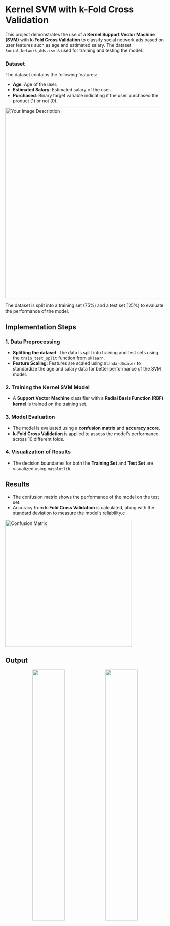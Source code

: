 # Kernel SVM with k-Fold Cross Validation

This project demonstrates the use of a **Kernel Support Vector Machine (SVM)** with **k-Fold Cross Validation** to classify social network ads based on user features such as age and estimated salary. The dataset `Social_Network_Ads.csv` is used for training and testing the model.

### Dataset
The dataset contains the following features:
- **Age**: Age of the user.
- **Estimated Salary**: Estimated salary of the user.
- **Purchased**: Binary target variable indicating if the user purchased the product (1) or not (0).

<img src="https://github.com/user-attachments/assets/1732b371-2558-41a1-902e-ebc855677bc2" alt="Your Image Description" height="600"/>

The dataset is split into a training set (75%) and a test set (25%) to evaluate the performance of the model.

## Implementation Steps

### 1. Data Preprocessing
- **Splitting the dataset**: The data is split into training and test sets using the `train_test_split` function from `sklearn`.
- **Feature Scaling**: Features are scaled using `StandardScaler` to standardize the age and salary data for better performance of the SVM model.

### 2. Training the Kernel SVM Model
- A **Support Vector Machine** classifier with a **Radial Basis Function (RBF) kernel** is trained on the training set.

### 3. Model Evaluation
- The model is evaluated using a **confusion matrix** and **accuracy score**.
- **k-Fold Cross Validation** is applied to assess the model’s performance across 10 different folds.

### 4. Visualization of Results
- The decision boundaries for both the **Training Set** and **Test Set** are visualized using `matplotlib`.

## Results

- The confusion matrix shows the performance of the model on the test set.
- Accuracy from **k-Fold Cross Validation** is calculated, along with the standard deviation to measure the model’s reliability.c
<img src="https://github.com/user-attachments/assets/0f748b2c-598f-423f-a18f-abc25beaa6db" alt="Confusion Matrix" width="400"/>

## Output
<p align="center">
  <img src="https://github.com/user-attachments/assets/569332b5-d856-44ca-ba0a-1d0795dcc9f0" width="45%" />
  <img src="https://github.com/user-attachments/assets/f3afa7d4-1fb8-4f7e-b33e-5c7556d35459" width="45%" />
</p>

